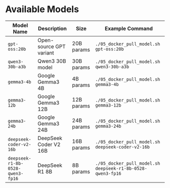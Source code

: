 # Available Models

| Model Name | Description | Size | Example Command |
|------------|-------------|------|-----------------|
| `gpt-oss:20b` | Open-source GPT variant | 20B params | `./05_docker_pull_model.sh gpt-oss:20b` |
| `qwen3-30b-a3b` | Qwen3 30B model | 30B params | `./05_docker_pull_model.sh qwen3-30b-a3b` |
| `gemma3-4b` | Google Gemma3 4B | 4B params | `./05_docker_pull_model.sh gemma3-4b` |
| `gemma3-12b` | Google Gemma3 12B | 12B params | `./05_docker_pull_model.sh gemma3-12b` |
| `gemma3-24b` | Google Gemma3 24B | 24B params | `./05_docker_pull_model.sh gemma3-24b` |
| `deepseek-coder-v2-16b` | DeepSeek Coder V2 16B | 16B params | `./05_docker_pull_model.sh deepseek-coder-v2-16b` |
| `deepseek-r1-8b-0528-qwen3-fp16` | DeepSeek R1 8B | 8B params | `./05_docker_pull_model.sh deepseek-r1-8b-0528-qwen3-fp16` |
